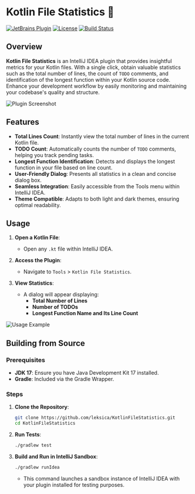# Kotlin File Statistics 📝

[![JetBrains Plugin](https://img.shields.io/jetbrains/plugin/v/7275-KotlinFileStatistics.svg)](https://plugins.jetbrains.com/plugin/7275)
[![License](https://img.shields.io/github/license/leksica/KotlinFileStatistics.svg)](LICENSE)
[![Build Status](https://github.com/leksica/KotlinFileStatistics/actions/workflows/ci.yml/badge.svg)](https://github.com/leksica/KotlinFileStatistics/actions)

## Overview

**Kotlin File Statistics** is an IntelliJ IDEA plugin that provides insightful metrics for your Kotlin files. With a single click, obtain valuable statistics such as the total number of lines, the count of `TODO` comments, and identification of the longest function within your Kotlin source code. Enhance your development workflow by easily monitoring and maintaining your codebase's quality and structure.

![Plugin Screenshot](https://github.com/leksica/KotlinFileStatistics/blob/main/assets/screenshot.png)

## Features

- **Total Lines Count**: Instantly view the total number of lines in the current Kotlin file.
- **TODO Count**: Automatically counts the number of `TODO` comments, helping you track pending tasks.
- **Longest Function Identification**: Detects and displays the longest function in your file based on line count.
- **User-Friendly Dialog**: Presents all statistics in a clean and concise dialog box.
- **Seamless Integration**: Easily accessible from the Tools menu within IntelliJ IDEA.
- **Theme Compatible**: Adapts to both light and dark themes, ensuring optimal readability.

## Usage

1. **Open a Kotlin File**:
   - Open any `.kt` file within IntelliJ IDEA.

2. **Access the Plugin**:
   - Navigate to `Tools` > `Kotlin File Statistics`.

3. **View Statistics**:
   - A dialog will appear displaying:
     - **Total Number of Lines**
     - **Number of TODOs**
     - **Longest Function Name and Its Line Count**

![Usage Example](https://github.com/leksica/KotlinFileStatistics/blob/main/assets/usage_example.gif)

## Building from Source

### Prerequisites

- **JDK 17**: Ensure you have Java Development Kit 17 installed.
- **Gradle**: Included via the Gradle Wrapper.

### Steps

1. **Clone the Repository**:
   ```bash
   git clone https://github.com/leksica/KotlinFileStatistics.git
   cd KotlinFileStatistics
   ```

2. **Run Tests**:
   ```bash
   ./gradlew test
   ```

3. **Build and Run in IntelliJ Sandbox**:
   ```bash
   ./gradlew runIdea
   ```
   - This command launches a sandbox instance of IntelliJ IDEA with your plugin installed for testing purposes.
